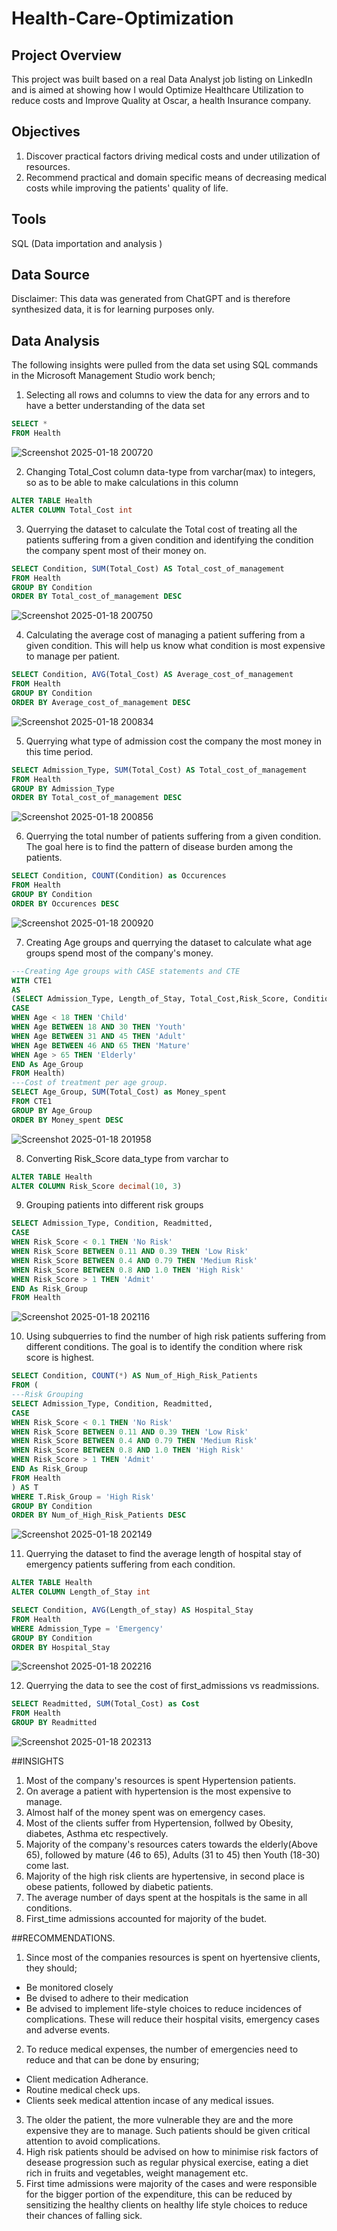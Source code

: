 # Health-Care-Optimization
## Project Overview
This project was built based on a real Data Analyst job listing on LinkedIn and is aimed at showing how I would Optimize Healthcare Utilization to reduce costs and Improve Quality at Oscar, a health Insurance company.

## Objectives 
1. Discover practical factors driving medical costs and under utilization of resources.
2. Recommend practical and domain specific means of decreasing medical costs while improving the patients' quality of life.

## Tools
SQL (Data importation and analysis )

## Data Source
Disclaimer: This data was generated from ChatGPT and is therefore synthesized data, it is for learning purposes only.
## Data Analysis
The following insights were pulled from the data set using SQL commands in the Microsoft Management Studio work bench;

1. Selecting all rows and columns to view the data for any errors and to have a better understanding of the data set
``` SQL
SELECT *
FROM Health
```
![Screenshot 2025-01-18 200720](https://github.com/user-attachments/assets/b5d660d7-b904-431d-9a57-1e9e2ab8b008)


2. Changing Total_Cost column data-type from varchar(max) to integers, so as to be able to make calculations in this column
``` SQL
ALTER TABLE Health
ALTER COLUMN Total_Cost int
```
3. Querrying the dataset to calculate the Total cost of treating all the patients suffering from a given condition and identifying the condition the company spent most of their money on.
``` SQL
SELECT Condition, SUM(Total_Cost) AS Total_cost_of_management
FROM Health
GROUP BY Condition
ORDER BY Total_cost_of_management DESC
```
![Screenshot 2025-01-18 200750](https://github.com/user-attachments/assets/7c29f219-9896-4de1-8325-611468f2742a)


4. Calculating the average cost of managing a patient suffering from a given condition. This will help us know what condition is most expensive to manage per patient.
``` SQL
SELECT Condition, AVG(Total_Cost) AS Average_cost_of_management
FROM Health
GROUP BY Condition
ORDER BY Average_cost_of_management DESC
```
![Screenshot 2025-01-18 200834](https://github.com/user-attachments/assets/f2232795-e610-4a4b-acdf-66763e79a0ff)


5. Querrying what type of admission cost the company the most money in this time period.
``` SQL
SELECT Admission_Type, SUM(Total_Cost) AS Total_cost_of_management
FROM Health
GROUP BY Admission_Type
ORDER BY Total_cost_of_management DESC
```
![Screenshot 2025-01-18 200856](https://github.com/user-attachments/assets/0327c45f-f488-4d10-98ec-fb4287e3bafc)


6. Querrying the total number of patients suffering from a given condition. The goal here is to find the pattern of disease burden among the patients.
``` SQL
SELECT Condition, COUNT(Condition) as Occurences
FROM Health
GROUP BY Condition 
ORDER BY Occurences DESC
```
![Screenshot 2025-01-18 200920](https://github.com/user-attachments/assets/05cc97ee-1051-4fa4-a43c-6d8d96df6170)


7. Creating Age groups and querrying the dataset to calculate what age groups spend most of the company's money.
``` SQL
---Creating Age groups with CASE statements and CTE 
WITH CTE1
AS
(SELECT Admission_Type, Length_of_Stay, Total_Cost,Risk_Score, Condition, Readmitted,
CASE
WHEN Age < 18 THEN 'Child'
WHEN Age BETWEEN 18 AND 30 THEN 'Youth'
WHEN Age BETWEEN 31 AND 45 THEN 'Adult'
WHEN Age BETWEEN 46 AND 65 THEN 'Mature'
WHEN Age > 65 THEN 'Elderly'
END As Age_Group
FROM Health)
---Cost of treatment per age group.
SELECT Age_Group, SUM(Total_Cost) as Money_spent
FROM CTE1
GROUP BY Age_Group
ORDER BY Money_spent DESC
```
![Screenshot 2025-01-18 201958](https://github.com/user-attachments/assets/4d963e63-5ae1-4604-94ce-2dd19431f5be)


8. Converting Risk_Score data_type from varchar to
``` SQL
ALTER TABLE Health
ALTER COLUMN Risk_Score decimal(10, 3)
```
9. Grouping patients into different risk groups
``` SQL
SELECT Admission_Type, Condition, Readmitted,
CASE
WHEN Risk_Score < 0.1 THEN 'No Risk'
WHEN Risk_Score BETWEEN 0.11 AND 0.39 THEN 'Low Risk'
WHEN Risk_Score BETWEEN 0.4 AND 0.79 THEN 'Medium Risk'
WHEN Risk_Score BETWEEN 0.8 AND 1.0 THEN 'High Risk'
WHEN Risk_Score > 1 THEN 'Admit'
END As Risk_Group
FROM Health
```
![Screenshot 2025-01-18 202116](https://github.com/user-attachments/assets/27667364-ec20-4da0-b871-925647c641af)


10. Using subquerries to find the number of high risk patients suffering from different conditions. The goal is to identify the condition where risk score is highest.
``` SQL
SELECT Condition, COUNT(*) AS Num_of_High_Risk_Patients
FROM (
---Risk Grouping 
SELECT Admission_Type, Condition, Readmitted,
CASE
WHEN Risk_Score < 0.1 THEN 'No Risk'
WHEN Risk_Score BETWEEN 0.11 AND 0.39 THEN 'Low Risk'
WHEN Risk_Score BETWEEN 0.4 AND 0.79 THEN 'Medium Risk'
WHEN Risk_Score BETWEEN 0.8 AND 1.0 THEN 'High Risk'
WHEN Risk_Score > 1 THEN 'Admit'
END As Risk_Group
FROM Health
) AS T
WHERE T.Risk_Group = 'High Risk' 
GROUP BY Condition
ORDER BY Num_of_High_Risk_Patients DESC
```
![Screenshot 2025-01-18 202149](https://github.com/user-attachments/assets/52795d1c-8906-4a2c-9272-2ee65678f9a8)


11. Querrying the dataset to find the average length of hospital stay of emergency patients suffering from each condition.
``` SQL
ALTER TABLE Health
ALTER COLUMN Length_of_Stay int

SELECT Condition, AVG(Length_of_stay) AS Hospital_Stay
FROM Health
WHERE Admission_Type = 'Emergency' 
GROUP BY Condition
ORDER BY Hospital_Stay
```
![Screenshot 2025-01-18 202216](https://github.com/user-attachments/assets/42b09126-b871-4771-9a7d-a9d6ce1dced9)


12. Querrying the data to see the cost of first_admissions vs readmissions.
``` SQL
SELECT Readmitted, SUM(Total_Cost) as Cost
FROM Health 
GROUP BY Readmitted
```
![Screenshot 2025-01-18 202313](https://github.com/user-attachments/assets/afe44291-be16-4eec-ab05-fad6b83f3bfd)


##INSIGHTS
1. Most of the company's resources is spent Hypertension patients. 
2. On average a patient with hypertension is the most expensive to manage.
3. Almost half of the money spent was on emergency cases.
4. Most of the clients suffer from Hypertension, follwed by Obesity, diabetes, Asthma etc respectively.
5. Majority of the company's resources caters towards the elderly(Above 65), followed by mature (46 to 65), Adults (31 to 45) then Youth (18-30) come last.
6. Majority of the high risk clients are hypertensive, in second place is obese patients, followed by diabetic patients.
7. The average number of days spent at the hospitals is the same in all conditions.
8. First_time admissions accounted for majority of the budet.

##RECOMMENDATIONS.
1. Since most of the companies resources is spent on hyertensive clients, they should;
- Be monitored closely
- Be dvised to adhere to their medication
- Be advised to implement life-style choices to reduce incidences of complications.
These will reduce their hospital visits, emergency cases and adverse events.
2. To reduce medical expenses, the number of emergencies need to reduce and that can be done by ensuring;
- Client medication Adherance.
- Routine medical check ups.
- Clients seek medical attention incase of any medical issues.
3. The older the patient, the more vulnerable they are and the more expensive they are to manage. Such patients should be given critical attention to avoid complications.
4. High risk patients should be advised on how to minimise risk factors of desease progression such as regular physical exercise, eating a diet rich in fruits and vegetables, weight management etc.
5. First time admissions were majority of the cases and were responsible for the bigger portion of the expenditure, this can be reduced by sensitizing the healthy clients on healthy life style choices to reduce their chances of falling sick.
